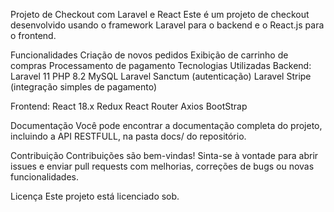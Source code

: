 Projeto de Checkout com Laravel e React
Este é um projeto de checkout desenvolvido usando o framework Laravel para o backend e o React.js para o frontend.

Funcionalidades
Criação de novos pedidos
Exibição de carrinho de compras
Processamento de pagamento
Tecnologias Utilizadas
Backend:
Laravel 11
PHP 8.2
MySQL
Laravel Sanctum (autenticação)
Laravel Stripe (integração simples de pagamento)


Frontend:
React 18.x
Redux
React Router
Axios
BootStrap

Documentação
Você pode encontrar a documentação completa do projeto, incluindo a API RESTFULL, na pasta docs/ do repositório.

Contribuição
Contribuições são bem-vindas! Sinta-se à vontade para abrir issues e enviar pull requests com melhorias, correções de bugs ou novas funcionalidades.

Licença
Este projeto está licenciado sob.
